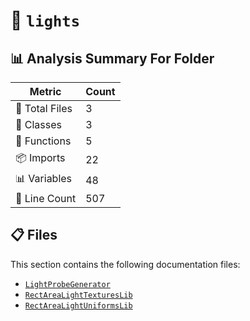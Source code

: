 # 📁 `lights`

## 📊 Analysis Summary For Folder

| Metric | Count |
|--------|-------|
| 📁 Total Files | 3 |
| 🧱 Classes | 3 |
| 🔧 Functions | 5 |
| 📦 Imports | 22 |
| 📊 Variables | 48 |
| 🔢 Line Count | 507 |


## 📋 Files

This section contains the following documentation files:

- [`LightProbeGenerator`](./LightProbeGenerator.md)
- [`RectAreaLightTexturesLib`](./RectAreaLightTexturesLib.md)
- [`RectAreaLightUniformsLib`](./RectAreaLightUniformsLib.md)